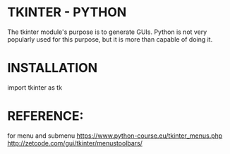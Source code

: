 # TKINTER - PYTHON
  The tkinter module's purpose is to generate GUIs. Python is not very popularly used for this purpose, but it is more than capable of doing it.
  
# INSTALLATION
   import tkinter as tk

# REFERENCE:
for menu and submenu
https://www.python-course.eu/tkinter_menus.php
http://zetcode.com/gui/tkinter/menustoolbars/
